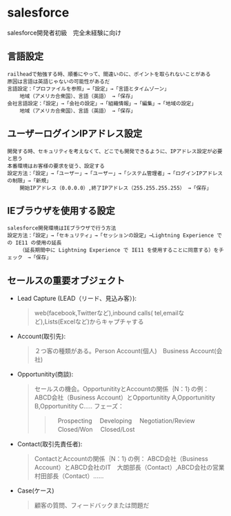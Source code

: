 # salesforce
salesforce開発者初級　完全未経験に向け

言語設定
--------------------
    railheadで勉強する時、順番にやって、間違いのに、ポイントを取られないことがある
    原因は言語は英語じゃないの可能性があるだ
    言語設定：「プロファイルを参照」→「設定」→「言語とタイムゾーン」
        地域（アメリカ合衆国）、言語（英語） →「保存」
    会社言語設定：「設定」→「会社の設定」→「組織情報」→「編集」→「地域の設定」
        地域（アメリカ合衆国）、言語（英語） →「保存」
            

ユーザーログインIPアドレス設定
-----------------
    開発する時、セキュリティを考えなくて、どこでも開発できるように、IPアドレス設定が必要と思う
    本番環境はお客様の要求を従う、設定する
    設定方法：「設定」→「ユーザー」→「ユーザー」→「システム管理者」→「ログインIPアドレスの制限」→「新規」
        開始IPアドレス（0.0.0.0）,終了IPアドレス（255.255.255.255） →「保存」
            
            
 IEブラウザを使用する設定
 ---------------
    salesforce開発環境はIEブラウザで行う方法
    設定方法：「設定」→「セキュリティ」→「セッションの設定」→Lightning Experience での IE11 の使用の延長
        （延長期間中に Lightning Experience で IE11 を使用することに同意する）をチェック　→「保存」
 
 
 
 セールスの重要オブジェクト
 ----------------
 * Lead Capture (LEAD（リード、見込み客）): 
   > web(facebook,Twitterなど),inbound calls( tel,emailなど),Lists(Excelなど)からキャプチャする
* Account(取引先):
   > ２つ客の種類がある。Person Account(個人)　Business Account(会社)
* Opportunitity(商談):
   > セールスの機会。OpportunitityとAccountの関係｛N：1｝の例：ABCD会社（Business Account）とOpportunitity A,Opportunitity B,Opportunitity C.....
   > フェーズ：
   >>　Prospecting
   >>　Developing
   >>　Negotiation/Review
   >>　Closed/Won
   >>　Closed/Lost
 * Contact(取引先責任者):
   > ContactとAccountの関係｛N：1｝の例： ABCD会社（Business Account）とABCD会社のIT　大朗部長（Contact）,ABCD会社の営業　村田部長（Contact）......
 * Case(ケース)     
   > 顧客の質問、フィードバックまたは問題だ   
        
 　　
 

            

